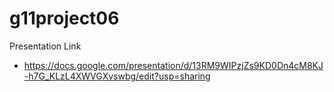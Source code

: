 # g11project06

Presentation Link

* https://docs.google.com/presentation/d/13RM9WIPzjZs9KD0Dn4cM8KJ-h7G_KLzL4XWVGXvswbg/edit?usp=sharing
